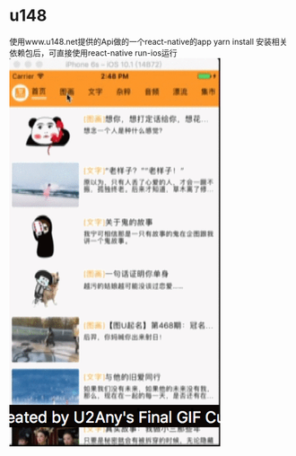 # u148
使用www.u148.net提供的Api做的一个react-native的app
yarn install 安装相关依赖包后，可直接使用react-native run-ios运行
![](https://raw.githubusercontent.com/yourwafer/u148/master/u148-display.gif)
